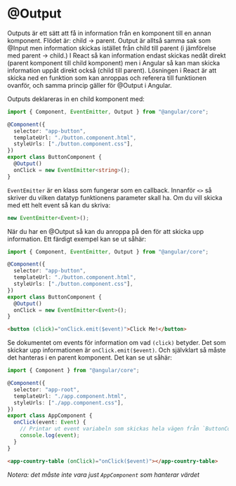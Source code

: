 # @Output

Outputs är ett sätt att få in information från en komponent till en annan komponent. Flödet är: child -> parent. Output är alltså samma sak som @Input men information skickas istället från child till parent (i jämförelse med parent -> child.) I React så kan information endast skickas nedåt direkt (parent komponent till child komponent) men i Angular så kan man skicka information uppåt direkt också (child till parent). Lösningen i React är att skicka ned en funktion som kan anroppas och referera till funktionen ovanför, och samma princip gäller för @Output i Angular.

Outputs deklareras in en child komponent med:

```typescript
import { Component, EventEmitter, Output } from "@angular/core";

@Component({
  selector: "app-button",
  templateUrl: "./button.component.html",
  styleUrls: ["./button.component.css"],
})
export class ButtonComponent {
  @Output()
  onClick = new EventEmitter<string>();
}
```

`EventEmitter` är en klass som fungerar som en callback. Innanför `<>` så skriver du vilken datatyp funktionens parameter skall ha. Om du vill skicka med ett helt event så kan du skriva:

```typescript
new EventEmitter<Event>();
```

När du har en @Output så kan du anroppa på den för att skicka upp information. Ett färdigt exempel kan se ut såhär:

```typescript
import { Component, EventEmitter, Output } from "@angular/core";

@Component({
  selector: "app-button",
  templateUrl: "./button.component.html",
  styleUrls: ["./button.component.css"],
})
export class ButtonComponent {
  @Output()
  onClick = new EventEmitter<Event>();
}
```

```html
<button (click)="onClick.emit($event)">Click Me!</button>
```

Se dokumentet om events för information om vad `(click)` betyder. Det som skickar upp informationen är `onClick.emit($event)`. Och självklart så måste det hanteras i en parent komponent. Det kan se ut såhär:

```typescript
import { Component } from "@angular/core";

@Component({
  selector: "app-root",
  templateUrl: "./app.component.html",
  styleUrls: ["./app.component.css"],
})
export class AppComponent {
  onClick(event: Event) {
    // Printar ut event variabeln som skickas hela vägen från `ButtonComponent`.
    console.log(event);
  }
}
```

```html
<app-country-table (onClick)="onClick($event)"></app-country-table>
```

_Notera: det måste inte vara just `AppComponent` som hanterar värdet_
